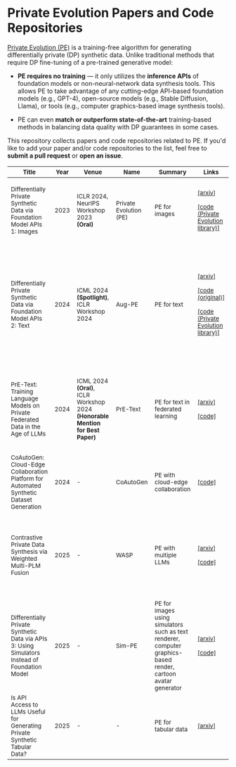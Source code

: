 # Private Evolution Papers and Code Repositories

[Private Evolution (PE)](https://arxiv.org/abs/2305.15560) is a training-free algorithm for generating differentially private (DP) synthetic data. Unlike traditional methods that require DP fine-tuning of a pre-trained generative model:

* __PE requires no training__ — it only utilizes the __inference APIs__ of foundation models or non-neural-network data synthesis tools. This allows PE to take advantage of any cutting-edge API-based foundation models (e.g., GPT-4), open-source models (e.g., Stable Diffusion, Llama), or tools (e.g., computer graphics-based image synthesis tools).

* PE can even __match or outperform state-of-the-art__ training-based methods in balancing data quality with DP guarantees in some cases.

This repository collects papers and code repositories related to PE. If you'd like to add your paper and/or code repositories to the list, feel free to __submit a pull request__ or __open an issue__.


| <sub>Title</sub>                                                                                          | <sub>Year</sub> | <sub>Venue</sub>                                                                           | <sub>Name</sub>                   | <sub>Summary</sub>                                                                                                        | <sub>Links</sub>                                                                                                                                                                                                 | <sub>Organizations</sub>                                                                                             | <sub>Authors</sub>                                                                                                                                                     |
|-----------------------------------------------------------------------------------------------------------|-----------------|--------------------------------------------------------------------------------------------|-----------------------------------|---------------------------------------------------------------------------------------------------------------------------|------------------------------------------------------------------------------------------------------------------------------------------------------------------------------------------------------------------|----------------------------------------------------------------------------------------------------------------------|------------------------------------------------------------------------------------------------------------------------------------------------------------------------|
| <sub>Differentially Private Synthetic Data via Foundation Model APIs 1: Images</sub>                      | <sub>2023</sub> | <sub>ICLR 2024, NeurIPS Workshop 2023 __(Oral)__</sub>                                     | <sub>Private Evolution (PE)</sub> | <sub>PE for images</sub>                                                                                                  | <sub>[[arxiv]](https://arxiv.org/abs/2305.15560) <br /><br />[[code (Private Evolution library)]](https://github.com/microsoft/DPSDA)</sub>                                                                      | <sub>MSR</sub>                                                                                                       | <sub>Zinan Lin, Sivakanth Gopi, Janardhan Kulkarni, Harsha Nori, Sergey Yekhanin</sub>                                                                                 |
| <sub>Differentially Private Synthetic Data via Foundation Model APIs 2: Text</sub>                        | <sub>2024</sub> | <sub>ICML 2024 __(Spotlight)__, ICLR Workshop 2024</sub>                                   | <sub>Aug-PE</sub>                 | <sub>PE for text</sub>                                                                                                    | <sub>[[arxiv]](https://arxiv.org/abs/2403.01749) <br /><br />[[code (original)]](https://github.com/AI-secure/aug-pe) <br /><br />[[code (Private Evolution library)]](https://github.com/microsoft/DPSDA)</sub> | <sub>MSR, UIUC, UChicago</sub>                                                                                       | <sub>Chulin Xie, Zinan Lin, Arturs Backurs, Sivakanth Gopi, Da Yu, Huseyin Inan, Harsha Nori, Haotian Jiang, Huishuai Zhang, Yin Tat Lee, Bo Li, Sergey Yekhanin</sub> |
| <sub>PrE-Text: Training Language Models on Private Federated Data in the Age of LLMs</sub>                | <sub>2024</sub> | <sub>ICML 2024 __(Oral)__, ICLR Workshop 2024 __(Honorable Mention for Best Paper)__</sub> | <sub>PrE-Text</sub>               | <sub>PE for text in federated learning</sub>                                                                              | <sub>[[arxiv]](https://arxiv.org/pdf/2406.02958) <br /><br />[[code]](https://github.com/houcharlie/PrE-Text)</sub>                                                                                              | <sub>Meta, CMU</sub>                                                                                                 | <sub>Charlie Hou, Akshat Shrivastava, Hongyuan Zhan, Rylan Conway, Trang Le, Adithya Sagar, Giulia Fanti, Daniel Lazar</sub>                                           |
| <sub>CoAutoGen: Cloud-Edge Collaboration Platform for Automated Synthetic Dataset Generation</sub>        | <sub>2024</sub> | <sub>-</sub>                                                                               | <sub>CoAutoGen</sub>              | <sub>PE with cloud-edge collaboration</sub>                                                                               | <sub>[[code]](https://github.com/TsingZ0/CoAutoGen)</sub>                                                                                                                                                        | <sub>Shanghai Jiao Tong University</sub>                                                                             | <sub>Jianqing Zhang</sub>                                                                                                                                              |
| <sub>Contrastive Private Data Synthesis via Weighted Multi-PLM Fusion</sub>                               | <sub>2025</sub> | <sub>-</sub>                                                                               | <sub>WASP</sub>                   | <sub>PE with multiple LLMs</sub>                                                                                          | <sub>[[arxiv]](https://arxiv.org/abs/2502.00245) <br /><br />[[code]](https://anonymous.4open.science/r/WASP)</sub>                                                                                              | <sub>Tsinghua University, Shanghai Jiao Tong University, Harbin Institute of Technology, AsiaInfo Technologies</sub> | <sub>Tianyuan Zou, Yang Liu, Peng Li, Yufei Xiong, Jianqing Zhang, Jingjing Liu, Xiaozhou Ye, Ye Ouyang, Ya-Qin Zhang</sub>                                            |
| <sub>Differentially Private Synthetic Data via APIs 3: Using Simulators Instead of Foundation Model</sub> | <sub>2025</sub> | <sub>-</sub>                                                                               | <sub>Sim-PE</sub>                 | <sub>PE for images using simulators such as text renderer, computer graphics-based render, cartoon avatar generator</sub> | <sub>[[arxiv]](https://arxiv.org/abs/2502.05505) <br /><br />[[code]](https://github.com/microsoft/DPSDA)</sub>                                                                                                  | <sub>MSR</sub>                                                                                                       | <sub>Zinan Lin, Tadas Baltrusaitis, Sergey Yekhanin</sub>                                                                                                              |
| <sub>Is API Access to LLMs Useful for Generating Private Synthetic Tabular Data?</sub>                    | <sub>2025</sub> | <sub>-</sub>                                                                               | <sub>-</sub>                      | <sub>PE for tabular data</sub>                                                                                            | <sub>[[arxiv]](https://arxiv.org/abs/2502.06555)</sub>                                                                                                                                                           | <sub>Google, Boston University</sub>                                                                                 | <sub>Marika Swanberg, Ryan McKenna, Edo Roth, Albert Cheu, Peter Kairouz</sub>                                                                                         |
